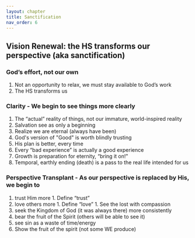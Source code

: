 ```yaml
---
layout: chapter
title: Sanctification 
nav_order: 6
---
```


## Vision Renewal: the HS transforms our perspective (aka sanctification)

### God’s effort, not our own

1. Not an opportunity to relax, we must stay available to God’s work
1. The HS transforms us

### Clarity - We begin to see things more clearly

1. The “actual” reality of things, not our immature, world-inspired reality
1. Salvation see as only a beginning
1. Realize we are eternal (always have been)
1. God's version of "Good" is worth blindly trusting 
1. His plan is better, every time
1. Every “bad experience” is actually a good experience
1. Growth is preparation for eternity, “bring it on!"
1. Temporal, earthly ending (death) is a pass to the real life intended for us

### Perspective Transplant - As our perspective is replaced by His, we begin to 

1. trust Him more
        1. Define “trust”
1. love others more
        1. Define “love”
        1. See the lost with compassion
1. seek the Kingdom of God (it was always there) more consistently
1. bear the fruit of the Spirit (others will be able to see it)
1. see sin as a waste of time/energy
1. Show the fruit of the spirit (not some WE produce)